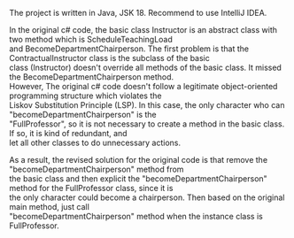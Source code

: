 The project is written in Java, JSK 18.
Recommend to use IntelliJ IDEA.

In the original c# code, the basic class Instructor is an abstract class with two method which is ScheduleTeachingLoad\
and BecomeDepartmentChairperson. The first problem is that the ContractualInstructor class is the subclass of the basic\
class (Instructor) doesn't override all methods of the basic class. It missed the BecomeDepartmentChairperson method.\
However, The original c# code doesn't follow a legitimate object-oriented programming structure which violates the\
Liskov Substitution Principle (LSP). In this case, the only character who can "becomeDepartmentChairperson" is the\
"FullProfessor", so it is not necessary to create a method in the basic class. If so, it is kind of redundant, and\
let all other classes to do unnecessary actions.

As a result, the revised solution for the original code is that remove the "becomeDepartmentChairperson" method from\
the basic class and then explicit the "becomeDepartmentChairperson" method for the FullProfessor class, since it is\
the only character could become a chairperson. Then based on the original main method, just call\
"becomeDepartmentChairperson" method when the instance class is FullProfessor.
